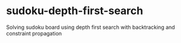 # sudoku-depth-first-search
Solving sudoku board using depth first search with backtracking and constraint propagation

